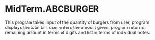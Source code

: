 # MidTerm.ABCBURGER
This program takes input of the quantity of burgers from user,
program displays the total bill,
user enters the amount given,
program returns remaining amount in terms of digits and list in terms of individual notes.
